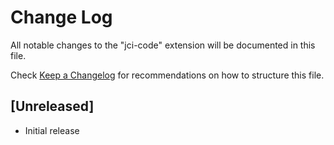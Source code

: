 # Change Log

All notable changes to the "jci-code" extension will be documented in this file.

Check [Keep a Changelog](http://keepachangelog.com/) for recommendations on how to structure this file.

## [Unreleased]

- Initial release